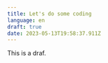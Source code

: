 ```yaml
---
title: Let's do some coding
language: en
draft: true
date: 2023-05-13T19:58:37.911Z
---
```

T﻿his is a draf.